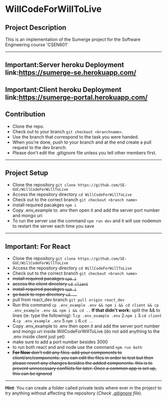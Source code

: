 # WillCodeForWillToLive
## Project Description

This is an implementation of the Sumerge project for the Software Engineering course 'CSEN601'

-----
## Important:Server heroku Deployment link:https://sumerge-se.herokuapp.com/
## Important:Client heroku Deployment link:https://sumerge-portal.herokuapp.com/
## Contribution
- Clone the repo.
- Check out to your branch ```git checkout <branchname>```.
- Use the branch that correspond to the task you were handed.
- When you're done, push to your branch and at the end create a pull request to the dev branch.
- Please don't edit the .gitignore file unless you tell other members first.
----
## Project Setup
- Clone the repository ```git clone https://github.com/SE-GUC/WillCodeForWillToLive```
- Access the repository directory ```cd WillCodeForWillToLive```
- Check out to the correct branch ```git checkout <branch name>```
- install required pacakges ```npm i```
- Copy .env_example to .env then open it and add the server port number and mongo uri
- To run the server use the command ```npm run dev``` and it will use nodemon to restart the server each time you save
----
## Important: For React
- Clone the repository ```git clone https://github.com/SE-GUC/WillCodeForWillToLive```
- Access the repository directory ```cd WillCodeForWillToLive```
- Check out to the correct branch ```git checkout <branch name>```
- ~~install required pacakges ```npm i```~~
- ~~access the client directory ```cd client```~~
- ~~install required pacakges ```npm i```~~
- ~~go back to repo directory ```cd ..```~~
- pull from react_dev branch ```git pull origin react_dev```
- Run this command ```cp .env_example .env && npm i && cd client && cp .env_example .env && npm i && cd ..``` **If that didn't work:** split the && to lines (ie: type the followinig):
1.```cp .env_example .env```
2.```npm i```
3.```cd client```
4.```cp .env_example .env```
5.```npm i```
6.```cd ..```
- Copy .env_example to .env then open it and add the server port number and mongo uri inside WillCodeForWillToLive (do not add anything to the .env inside client just yet)
- make sure to add a port number besides 3000
- to run both react and and node use the command ```npm run both```
- ~~**For Now** don't edit any files. add your components to client/src/components. you can edit the files in order to test but then please revert any changes besides the added components. this is to prevent unnecessary conflicts for later. Once a common app is set up, this can be ignored~~
----
 **Hint**: You can create a folder called private tests where ever in the project to try anything without affecting the repository (*Check [.gitignore](https://github.com/SE-GUC/WillCodeForWillToLive/blob/master/.gitignore) file*).
